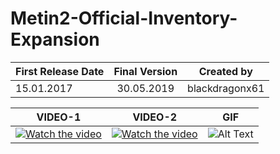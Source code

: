 # Metin2-Official-Inventory-Expansion

| First Release Date | Final Version | Created by     |
|--------------------|:-------------:|----------------|
| 15.01.2017         |   30.05.2019  | blackdragonx61 |

| VIDEO-1                                                                                                                     |                                                           VIDEO-2                                                           | GIF                                                                                                                                                         |
|-----------------------------------------------------------------------------------------------------------------------------|:---------------------------------------------------------------------------------------------------------------------------:|-------------------------------------------------------------------------------------------------------------------------------------------------------------|
| [![Watch the video](https://img.youtube.com/vi/nfkcRiY8P8E/maxresdefault.jpg)](https://www.youtube.com/watch?v=nfkcRiY8P8E) | [![Watch the video](https://img.youtube.com/vi/d-_ixSNSXuM/maxresdefault.jpg)](https://www.youtube.com/watch?v=d-_ixSNSXuM) | ![Alt Text](https://s3.gifyu.com/images/sourcec051cf00b928b96c.gif) |
